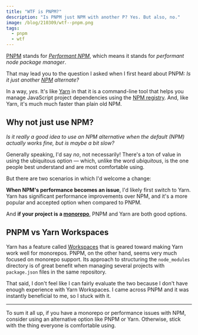 ```yaml
---
title: "WTF is PNPM?"
description: "Is PNPM just NPM with another P? Yes. But also, no."
image: /blog/210309/wtf--pnpm.png
tags:
  - pnpm
  - wtf
---
```


[PNPM](https://pnpm.js.org/) stands for [_Performant NPM_](https://pnpm.js.org/faq/#what-does-pnpm-stand-for), which means it stands for _performant node package manager_.

That may lead you to the question I asked when I first heard about PNPM: _Is it just another [NPM](/blog/wtf-is-npm) alternate?_

In a way, _yes_. It's like [Yarn](https://yarnpkg.com/) in that it is a command-line tool that helps you manage JavaScript project dependencies using the [NPM registry](https://www.npmjs.com/). And, like Yarn, it's much much faster than plain old NPM.

## Why not just use NPM?

_Is it really a good idea to use an NPM alternative when the default (NPM) actually works fine, but is maybe a bit slow?_

Generally speaking, I'd say _no_, not necessarily! There's a ton of value in using the ubiquitous option — which, unlike the word _ubiquitous_, is the one people best understand and are most comfortable using.

But there are two scenarios in which I'd welcome a change:

**When NPM's performance becomes an issue**, I'd likely first switch to Yarn. Yarn has significant performance improvements over NPM, and it's a more popular and accepted option when compared to PNPM.

And **if your project is a [monorepo](/blog/wtf-is-monorepo)**, PNPM and Yarn are both good options.

## PNPM vs Yarn Workspaces

Yarn has a feature called [Workspaces](https://yarnpkg.com/features/workspaces) that is geared toward making Yarn work well for monorepos. PNPM, on the other hand, seems very much focused on monorepo support. Its approach to structuring the `node_modules` directory is of great benefit when managing several projects with `package.json` files in the same repository.

That said, I don't feel like I can fairly evaluate the two because I don't have enough experience with Yarn Workspaces. I came across PNPM and it was instantly beneficial to me, so I stuck with it.

---

To sum it all up, if you have a monorepo or performance issues with NPM, consider using an alternative option like PNPM or Yarn. Otherwise, stick with the thing everyone is comfortable using.

